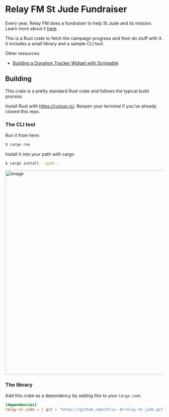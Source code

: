 # Relay FM St Jude Fundraiser

Every year, Relay FM does a fundraiser to help St Jude and its mission. Learn more about it
[here](https://tiltify.com/@relay-fm/relay-st-jude-21).

This is a Rust crate to fetch the campaign progress and then do stuff with it. It includes a small
library and a sample CLI tool.

Other resources:
- [Building a Donation Tracker Widget with Scriptable](https://zachknox.com/2021/08/21/building-a-donation-tracker-widget)

## Building

This crate is a pretty standard Rust crate and follows the typical build process.

Install Rust with https://rustup.rs/. Reopen your terminal if you've already cloned this repo.

### The CLI tool

Run it from here:
```bash
$ cargo run
```

Install it into your path with cargo
```bash
$ cargo install --path .
```

<img width="650" alt="image" src="https://user-images.githubusercontent.com/1052157/130894036-9b956dc5-a8d5-4345-8325-d055114e13ff.png">


### The library

Add this crate as a dependency by adding this to your `Cargo.toml`

```toml
[dependencies]
relay-st-jude = { git = "https://github.com/Chris--B/relay-st-jude.git" }
```
